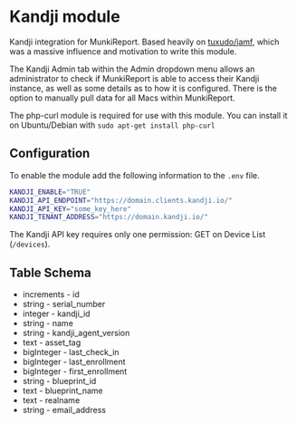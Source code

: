 Kandji module
==============

Kandji integration for MunkiReport. Based heavily on [tuxudo/jamf](https://github.com/tuxudo/jamf), which was a massive influence and motivation to write this module.

The Kandji Admin tab within the Admin dropdown menu allows an administrator to check if MunkiReport is able to access their Kandji instance, as well as some details as to how it is configured. There is the option to manually pull data for all Macs within MunkiReport. 

The php-curl module is required for use with this module. You can install it on Ubuntu/Debian with `sudo apt-get install php-curl`

## Configuration

To enable the module add the following information to the `.env` file.

```sh
KANDJI_ENABLE="TRUE"
KANDJI_API_ENDPOINT="https://domain.clients.kandji.io/"
KANDJI_API_KEY="some_key_here"
KANDJI_TENANT_ADDRESS="https://domain.kandji.io/"
```

The Kandji API key requires only one permission: GET on Device List (`/devices`).

Table Schema
---
* increments - id
* string - serial_number
* integer - kandji_id
* string - name
* string - kandji_agent_version
* text - asset_tag
* bigInteger - last_check_in
* bigInteger - last_enrollment
* bigInteger - first_enrollment
* string - blueprint_id
* text - blueprint_name
* text - realname
* string - email_address
